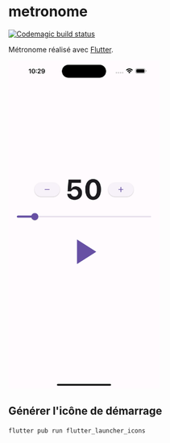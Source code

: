 # metronome

[![Codemagic build status](https://api.codemagic.io/apps/6476fbcecc925faf465642c6/ci/status_badge.svg)](https://codemagic.io/apps/6476fbcecc925faf465642c6/ci/latest_build)

Métronome réalisé avec [Flutter](https://flutter.dev/).

<img src="./assets/app_screenshot.png" alt="Capture d'écran de l'application" width="300" />

## Générer l'icône de démarrage

```
flutter pub run flutter_launcher_icons
```
